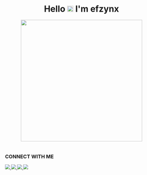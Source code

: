 <h1 align="center">Hello <img src="https://user-images.githubusercontent.com/1303154/88677602-1635ba80-d120-11ea-84d8-d263ba5fc3c0.gif" width="20px" alt="hi"> I'm efzynx</h1>

<p align="center">
  <a href="https://instagram.com/efzyn_">
    <img src="https://i.ibb.co/LZ9QtBx/photo-2022-05-14-19-06-30.jpg" width="400px">
  </a> <br> <br>
</p>

<p align="center">

### CONNECT WITH ME
  <a href="https://www.facebook.com/RedTripper"> <img src="https://img.shields.io/badge/Facebook-%234267B2.svg?&style=for-the-badge&logo=facebook&logoColor=white"> </a>
  <a href="https://t.me/efzynn"> <img src="https://img.shields.io/badge/Telegram-%230088cc.svg?&style=for-the-badge&logo=telegram&logoColor=white"> </a>
  <a href="https://instagram.com/efzyn_"> <img src="https://img.shields.io/badge/Instagram-E4405F?style=for-the-badge&logo=instagram&logoColor=white"> </a>
  <a href="https://wa.me/6285156724122"> <img src="https://img.shields.io/badge/WhatsApp-25D366?style=for-the-badge&logo=whatsapp&logoColor=white"> </a>
</p>
